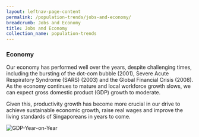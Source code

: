 ```yaml
---
layout: leftnav-page-content
permalink: /population-trends/jobs-and-economy/
breadcrumb: Jobs and Economy
title: Jobs and Economy
collection_name: population-trends
---
```


### **Economy**

Our economy has performed well over the years, despite challenging times, including the bursting of the dot-com bubble (2001), Severe Acute Respiratory Syndrome (SARS) (2003) and the Global Financial Crisis (2008). As the economy continues to mature and local workforce growth slows, we can expect gross domestic product (GDP) growth to moderate.  

Given this, productivity growth has become more crucial in our drive to achieve sustainable economic growth, raise real wages and improve the living standards of Singaporeans in years to come.

![GDP-Year-on-Year](https://github.com/isomerpages/isomerpages-stratgroup/raw/master/images/population-trends/Screenshot%202019-01-07%20at%2012.07.43%20PM.png)



